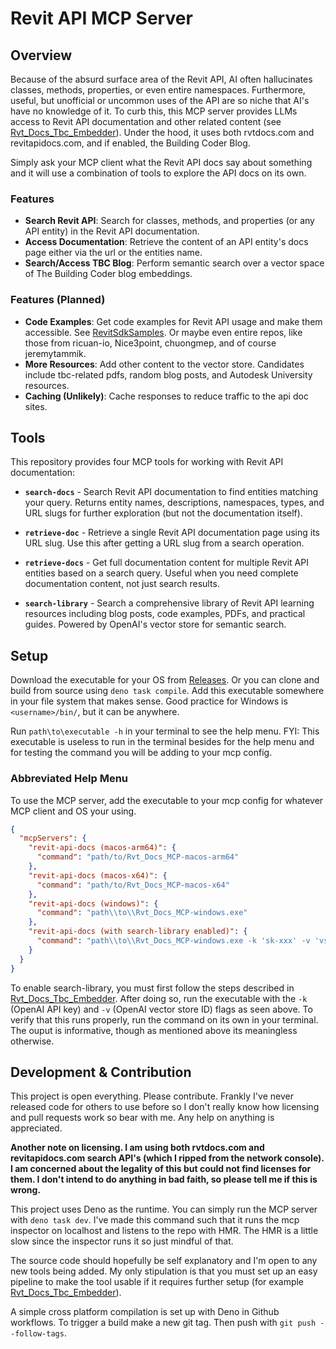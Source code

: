 # Revit API MCP Server

## Overview

Because of the absurd surface area of the Revit API, AI often hallucinates
classes, methods, properties, or even entire namespaces. Furthermore, useful,
but unofficial or uncommon uses of the API are so niche that AI's have no
knowledge of it. To curb this, this MCP server provides LLMs access to Revit API
documentation and other related content (see
[Rvt_Docs_Tbc_Embedder](https://github.com/kaitpw/Rvt_Docs_TBC_Embedder)). Under
the hood, it uses both rvtdocs.com and revitapidocs.com, and if enabled, the
Building Coder Blog.

Simply ask your MCP client what the Revit API docs say about something and it
will use a combination of tools to explore the API docs on its own.

### Features

- **Search Revit API**: Search for classes, methods, and properties (or any API
  entity) in the Revit API documentation.
- **Access Documentation**: Retrieve the content of an API entity's docs page
  either via the url or the entities name.
- **Search/Access TBC Blog**: Perform semantic search over a vector space of The
  Building Coder blog embeddings.

### Features (Planned)

- **Code Examples**: Get code examples for Revit API usage and make them
  accessible. See
  [RevitSdkSamples](https://github.com/jeremytammik/RevitSdkSamples). Or maybe
  even entire repos, like those from ricuan-io, Nice3point, chuongmep, and of
  course jeremytammik.
- **More Resources**: Add other content to the vector store. Candidates include
  tbc-related pdfs, random blog posts, and Autodesk University resources.
- **Caching (Unlikely)**: Cache responses to reduce traffic to the api doc
  sites.

## Tools

This repository provides four MCP tools for working with Revit API
documentation:

- **`search-docs`** - Search Revit API documentation to find entities matching
  your query. Returns entity names, descriptions, namespaces, types, and URL
  slugs for further exploration (but not the documentation itself).

- **`retrieve-doc`** - Retrieve a single Revit API documentation page using its
  URL slug. Use this after getting a URL slug from a search operation.

- **`retrieve-docs`** - Get full documentation content for multiple Revit API
  entities based on a search query. Useful when you need complete documentation
  content, not just search results.

- **`search-library`** - Search a comprehensive library of Revit API learning
  resources including blog posts, code examples, PDFs, and practical guides.
  Powered by OpenAI's vector store for semantic search.

## Setup

Download the executable for your OS from
[Releases](https://github.com/kaitpw/Rvt_Docs_MCP/releases). Or you can clone
and build from source using `deno task compile`. Add this executable somewhere
in your file system that makes sense. Good practice for Windows is
`<username>/bin/`, but it can be anywhere.

Run `path\to\executable -h` in your terminal to see the help menu. FYI: This
executable is useless to run in the terminal besides for the help menu and for
testing the command you will be adding to your mcp config.

### Abbreviated Help Menu

To use the MCP server, add the executable to your mcp config for whatever MCP
client and OS your using.

```json
{
  "mcpServers": {
    "revit-api-docs (macos-arm64)": {
      "command": "path/to/Rvt_Docs_MCP-macos-arm64"
    },
    "revit-api-docs (macos-x64)": {
      "command": "path/to/Rvt_Docs_MCP-macos-x64"
    },
    "revit-api-docs (windows)": {
      "command": "path\\to\\Rvt_Docs_MCP-windows.exe"
    },
    "revit-api-docs (with search-library enabled)": {
      "command": "path\\to\\Rvt_Docs_MCP-windows.exe -k 'sk-xxx' -v 'vs_xxx'"
    }
  }
}
```

To enable search-library, you must first follow the steps described in
[Rvt_Docs_Tbc_Embedder](https://github.com/kaitpw/Rvt_Docs_TBC_Embedder). After
doing so, run the executable with the `-k` (OpenAI API key) and `-v` (OpenAI
vector store ID) flags as seen above. To verify that this runs properly, run the
command on its own in your terminal. The ouput is informative, though as
mentioned above its meaningless otherwise.

## Development & Contribution

This project is open everything. Please contribute. Frankly I've never released
code for others to use before so I don't really know how licensing and pull
requests work so bear with me. Any help on anything is appreciated.

**Another note on licensing. I am using both rvtdocs.com and revitapidocs.com
search API's (which I ripped from the network console). I am concerned about the
legality of this but could not find licenses for them. I don't intend to do
anything in bad faith, so please tell me if this is wrong.**

This project uses Deno as the runtime. You can simply run the MCP server with
`deno task dev`. I've made this command such that it runs the mcp inspector on
localhost and listens to the repo with HMR. The HMR is a little slow since the
inspector runs it so just mindful of that.

The source code should hopefully be self explanatory and I'm open to any new
tools being added. My only stipulation is that you must set up an easy pipeline
to make the tool usable if it requires further setup (for example
[Rvt_Docs_Tbc_Embedder](https://github.com/kaitpw/Rvt_Docs_TBC_Embedder)).

A simple cross platform compilation is set up with Deno in Github workflows. To
trigger a build make a new git tag. Then push with `git push --follow-tags`.
